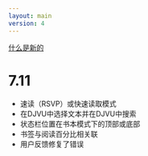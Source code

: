 ```yaml
---
layout: main
version: 4
---
```

[什么是新的](/wiki/what-is-new/zh)

# 7.11

* 速读（RSVP）或快速读取模式
* 在DJVU中选择文本并在DJVU中搜索
* 状态栏位置在书本模式下的顶部或底部
* 书签与阅读百分比相关联
* 用户反馈修复了错误
    
